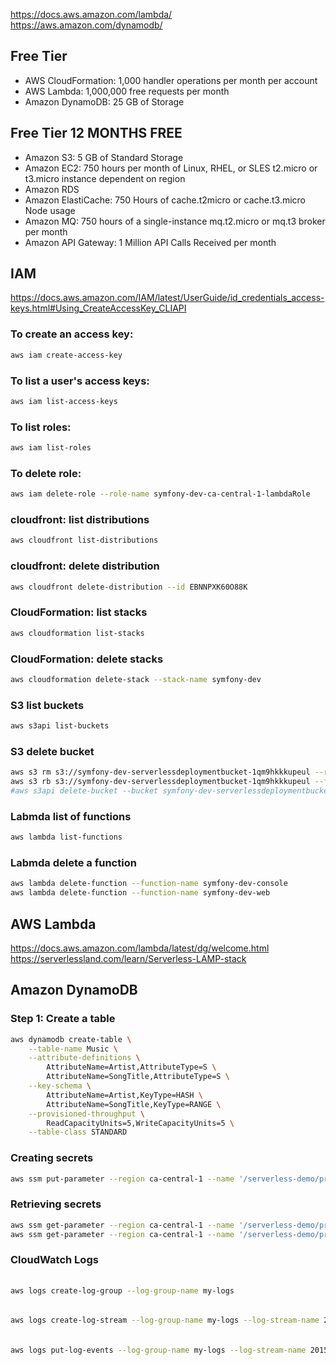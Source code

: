 https://docs.aws.amazon.com/lambda/
https://aws.amazon.com/dynamodb/

## Free Tier
- AWS CloudFormation: 1,000 handler operations per month per account
- AWS Lambda: 1,000,000 free requests per month
- Amazon DynamoDB: 25 GB of Storage
## Free Tier 12 MONTHS FREE
- Amazon S3: 5 GB of Standard Storage
- Amazon EC2: 750 hours per month of Linux, RHEL, or SLES t2.micro or t3.micro instance dependent on region
- Amazon RDS
- Amazon ElastiCache: 750 Hours of cache.t2micro or cache.t3.micro Node usage
- Amazon MQ: 750 hours of a single-instance mq.t2.micro or mq.t3 broker per month
- Amazon API Gateway: 1 Million API Calls Received per month

## IAM
https://docs.aws.amazon.com/IAM/latest/UserGuide/id_credentials_access-keys.html#Using_CreateAccessKey_CLIAPI
### To create an access key:
```bash
aws iam create-access-key
```

### To list a user's access keys:
```bash 
aws iam list-access-keys
```

### To list roles:
```bash 
aws iam list-roles
```

### To delete role:
```bash 
aws iam delete-role --role-name symfony-dev-ca-central-1-lambdaRole
```

### cloudfront: list distributions 
```bash
aws cloudfront list-distributions
```

### cloudfront: delete distribution
```bash
aws cloudfront delete-distribution --id EBNNPXK60O88K
```

### CloudFormation: list stacks 
```bash
aws cloudformation list-stacks
```

### CloudFormation: delete stacks 
```bash
aws cloudformation delete-stack --stack-name symfony-dev
```

### S3 list buckets
```bash
aws s3api list-buckets
```

### S3 delete bucket
```bash
aws s3 rm s3://symfony-dev-serverlessdeploymentbucket-1qm9hkkkupeul --recursive
aws s3 rb s3://symfony-dev-serverlessdeploymentbucket-1qm9hkkkupeul --force
#aws s3api delete-bucket --bucket symfony-dev-serverlessdeploymentbucket-f7j4bkncckb6
```

### Labmda list of functions
```bash
aws lambda list-functions
```

### Labmda delete a function
```bash
aws lambda delete-function --function-name symfony-dev-console
aws lambda delete-function --function-name symfony-dev-web
```

## AWS Lambda
https://docs.aws.amazon.com/lambda/latest/dg/welcome.html
https://serverlessland.com/learn/Serverless-LAMP-stack

## Amazon DynamoDB
### Step 1: Create a table
```bash
aws dynamodb create-table \
    --table-name Music \
    --attribute-definitions \
        AttributeName=Artist,AttributeType=S \
        AttributeName=SongTitle,AttributeType=S \
    --key-schema \
        AttributeName=Artist,KeyType=HASH \
        AttributeName=SongTitle,KeyType=RANGE \
    --provisioned-throughput \
        ReadCapacityUnits=5,WriteCapacityUnits=5 \
    --table-class STANDARD
```


### Creating secrets
```bash
aws ssm put-parameter --region ca-central-1 --name '/serverless-demo/prod/app-secret' --type String --value '7ca3adc3815e12d67b4637595b7f9dff'
```

### Retrieving secrets
```bash
aws ssm get-parameter --region ca-central-1 --name '/serverless-demo/prod/app-secret'
aws ssm get-parameter --region ca-central-1 --name '/serverless-demo/prod/database-url'
```

### CloudWatch Logs
######
```bash
aws logs create-log-group --log-group-name my-logs
```
######
```bash
aws logs create-log-stream --log-group-name my-logs --log-stream-name 20150601
```
######
```bash
aws logs put-log-events --log-group-name my-logs --log-stream-name 20150601 --log-events timestamp=$(date +"%s"),message=helloXXXXXXXXXXXXXXXXXXXXXXXXXXXXXXXXXXXXXXXXXXXXXXXXXXZZ --debug
```
